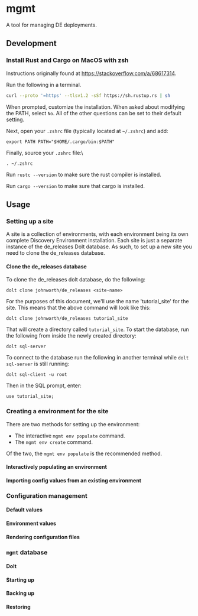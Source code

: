 # mgmt

A tool for managing DE deployments.

## Development

### Install Rust and Cargo on MacOS with zsh

Instructions originally found at https://stackoverflow.com/a/68617314.

Run the following in a terminal.

```bash
curl --proto '=https' --tlsv1.2 -sSf https://sh.rustup.rs | sh
```

When prompted, customize the installation. When asked about modifying the PATH,
select `No`. All of the other questions can be set to their default setting.

Next, open your `.zshrc` file (typically located at `~/.zshrc`) and add:

```
export PATH PATH="$HOME/.cargo/bin:$PATH"
```

Finally, source your `.zshrc` file:\

```
. ~/.zshrc
```

Run `rustc --version` to make sure the rust compiler is installed.

Run `cargo --version` to make sure that cargo is installed.

## Usage

### Setting up a site

A site is a collection of environments, with each environment being its own complete Discovery Environment installation. Each site is just a separate instance of the de_releases Dolt database. As such, to set up a new site you need to clone the de_releases database.

#### Clone the de_releases database

To clone the de_releases dolt database, do the following:

```
dolt clone johnworth/de_releases <site-name>
```

For the purposes of this document, we'll use the name 'tutorial_site' for the site. This means that the above command will look like this:
```
dolt clone johnworth/de_releases tutorial_site
```

That will create a directory called `tutorial_site`. To start the database, run the following from inside the newly created directory:

```
dolt sql-server
```

To connect to the database run the following in another terminal while `dolt sql-server` is still running:

```
dolt sql-client -u root
```

Then in the SQL prompt, enter:
```
use tutorial_site;
```

### Creating a environment for the site

There are two methods for setting up the environment:
* The interactive `mgmt env populate` command.
* The `mgmt env create` command.

Of the two, the `mgmt env populate` is the recommended method.

#### Interactively populating an environment

#### Importing config values from an existing environment

### Configuration management

#### Default values

#### Environment values

#### Rendering configuration files

### `mgmt` database

#### Dolt

#### Starting up

#### Backing up

#### Restoring
